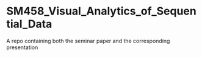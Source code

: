 # SM458_Visual_Analytics_of_Sequential_Data
A repo containing both the seminar paper and the corresponding presentation
